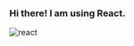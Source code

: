 ### Hi there! I am using React.

<!--![jquery](https://user-images.githubusercontent.com/43833710/154094911-6a8a6137-3ea9-488d-bb4f-8a90207ac2d5.png)-->
![react](https://user-images.githubusercontent.com/43833710/154095141-4ed9cb9e-47a9-4d62-9c22-3f3c0a70460d.png)

<!--
**nurhlmi/nurhlmi** is a ✨ _special_ ✨ repository because its `README.md` (this file) appears on your GitHub profile.

Here are some ideas to get you started:

- 🔭 I’m currently working on ...
- 🌱 I’m currently learning ...
- 👯 I’m looking to collaborate on ...
- 🤔 I’m looking for help with ...
- 💬 Ask me about ...
- 📫 How to reach me: ...
- 😄 Pronouns: ...
- ⚡ Fun fact: ...
-->
